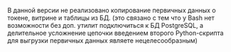 В данной версии не реализовано копирование первичных данных о токене, витрине и таблицы из БД. 
(это связано с тем что у Bash нет возможности без доп. утилит подключиться к БД PostgreSQL, а делительное усложнение цепочки введением второго Python-скрипта для выгрузки первичных данных являете нецелесообразным)
 
